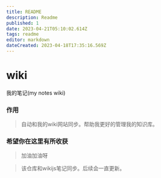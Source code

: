 ```yaml
---
title: README
description: Readme 
published: 1
date: 2023-04-21T05:10:02.614Z
tags: readme
editor: markdown
dateCreated: 2023-04-18T17:35:16.569Z
---
```


# wiki
我的笔记(my notes wiki)


### 作用
> 自动和我的wiki网站同步。帮助我更好的管理我的知识库。


### 希望你在这里有所收获
> 加油加油呀



> 该仓库和wikijs笔记同步。后续会一直更新。
